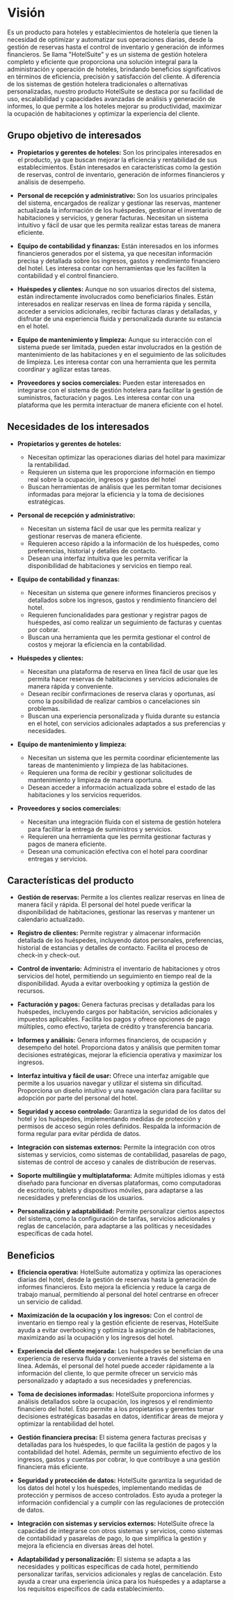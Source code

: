 # Visión

Es un producto para hoteles y establecimientos de hotelería que tienen la necesidad de optimizar y automatizar sus operaciones diarias, desde la gestión de reservas hasta el control de inventario y generación de informes financieros. Se llama "HotelSuite" y es un sistema de gestión hotelera completo y eficiente que proporciona una solución integral para la administración y operación de hoteles, brindando beneficios significativos en términos de eficiencia, precisión y satisfacción del cliente. A diferencia de los sistemas de gestión hotelera tradicionales o alternativas personalizadas, nuestro producto HotelSuite se destaca por su facilidad de uso, escalabilidad y capacidades avanzadas de análisis y generación de informes, lo que permite a los hoteles mejorar su productividad, maximizar la ocupación de habitaciones y optimizar la experiencia del cliente.

## Grupo objetivo de interesados

- **Propietarios y gerentes de hoteles:** Son los principales interesados en el producto, ya que buscan mejorar la eficiencia y rentabilidad de sus establecimientos. Están interesados en características como la gestión de reservas, control de inventario, generación de informes financieros y análisis de desempeño.

- **Personal de recepción y administrativo:** Son los usuarios principales del sistema, encargados de realizar y gestionar las reservas, mantener actualizada la información de los huéspedes, gestionar el inventario de habitaciones y servicios, y generar facturas. Necesitan un sistema intuitivo y fácil de usar que les permita realizar estas tareas de manera eficiente.

- **Equipo de contabilidad y finanzas:** Están interesados en los informes financieros generados por el sistema, ya que necesitan información precisa y detallada sobre los ingresos, gastos y rendimiento financiero del hotel. Les interesa contar con herramientas que les faciliten la contabilidad y el control financiero.

- **Huéspedes y clientes:** Aunque no son usuarios directos del sistema, están indirectamente involucrados como beneficiarios finales. Están interesados en realizar reservas en línea de forma rápida y sencilla, acceder a servicios adicionales, recibir facturas claras y detalladas, y disfrutar de una experiencia fluida y personalizada durante su estancia en el hotel.

- **Equipo de mantenimiento y limpieza:** Aunque su interacción con el sistema puede ser limitada, pueden estar involucrados en la gestión de mantenimiento de las habitaciones y en el seguimiento de las solicitudes de limpieza. Les interesa contar con una herramienta que les permita coordinar y agilizar estas tareas.

- **Proveedores y socios comerciales:** Pueden estar interesados en integrarse con el sistema de gestión hotelera para facilitar la gestión de suministros, facturación y pagos. Les interesa contar con una plataforma que les permita interactuar de manera eficiente con el hotel.

## Necesidades de los interesados

- **Propietarios y gerentes de hoteles:**
  - Necesitan optimizar las operaciones diarias del hotel para maximizar la rentabilidad.
  - Requieren un sistema que les proporcione información en tiempo real sobre la ocupación, ingresos y gastos del hotel
  - Buscan herramientas de análisis que les permitan tomar decisiones informadas para mejorar la eficiencia y la toma de decisiones estratégicas.
- **Personal de recepción y administrativo:**

  - Necesitan un sistema fácil de usar que les permita realizar y gestionar reservas de manera eficiente.
  - Requieren acceso rápido a la información de los huéspedes, como preferencias, historial y detalles de contacto.
  - Desean una interfaz intuitiva que les permita verificar la disponibilidad de habitaciones y servicios en tiempo real.

- **Equipo de contabilidad y finanzas:**

  - Necesitan un sistema que genere informes financieros precisos y detallados sobre los ingresos, gastos y rendimiento financiero del hotel.
  - Requieren funcionalidades para gestionar y registrar pagos de huéspedes, así como realizar un seguimiento de facturas y cuentas por cobrar.
  - Buscan una herramienta que les permita gestionar el control de costos y mejorar la eficiencia en la contabilidad.

- **Huéspedes y clientes:**

  - Necesitan una plataforma de reserva en línea fácil de usar que les permita hacer reservas de habitaciones y servicios adicionales de manera rápida y conveniente.
  - Desean recibir confirmaciones de reserva claras y oportunas, así como la posibilidad de realizar cambios o cancelaciones sin problemas.
  - Buscan una experiencia personalizada y fluida durante su estancia en el hotel, con servicios adicionales adaptados a sus preferencias y necesidades.

- **Equipo de mantenimiento y limpieza:**

  - Necesitan un sistema que les permita coordinar eficientemente las tareas de mantenimiento y limpieza de las habitaciones.
  - Requieren una forma de recibir y gestionar solicitudes de mantenimiento y limpieza de manera oportuna.
  - Desean acceder a información actualizada sobre el estado de las habitaciones y los servicios requeridos.

- **Proveedores y socios comerciales:**

  - Necesitan una integración fluida con el sistema de gestión hotelera para facilitar la entrega de suministros y servicios.
  - Requieren una herramienta que les permita gestionar facturas y pagos de manera eficiente.
  - Desean una comunicación efectiva con el hotel para coordinar entregas y servicios.

## Características del producto

- **Gestión de reservas:** Permite a los clientes realizar reservas en línea de manera fácil y rápida. El personal del hotel puede verificar la disponibilidad de habitaciones, gestionar las reservas y mantener un calendario actualizado.

- **Registro de clientes:** Permite registrar y almacenar información detallada de los huéspedes, incluyendo datos personales, preferencias, historial de estancias y detalles de contacto. Facilita el proceso de check-in y check-out.

- **Control de inventario:** Administra el inventario de habitaciones y otros servicios del hotel, permitiendo un seguimiento en tiempo real de la disponibilidad. Ayuda a evitar overbooking y optimiza la gestión de recursos.

- **Facturación y pagos:** Genera facturas precisas y detalladas para los huéspedes, incluyendo cargos por habitación, servicios adicionales y impuestos aplicables. Facilita los pagos y ofrece opciones de pago múltiples, como efectivo, tarjeta de crédito y transferencia bancaria.

- **Informes y análisis:** Genera informes financieros, de ocupación y desempeño del hotel. Proporciona datos y análisis que permiten tomar decisiones estratégicas, mejorar la eficiencia operativa y maximizar los ingresos.

- **Interfaz intuitiva y fácil de usar:** Ofrece una interfaz amigable que permite a los usuarios navegar y utilizar el sistema sin dificultad. Proporciona un diseño intuitivo y una navegación clara para facilitar su adopción por parte del personal del hotel.

- **Seguridad y acceso controlado:** Garantiza la seguridad de los datos del hotel y los huéspedes, implementando medidas de protección y permisos de acceso según roles definidos. Respalda la información de forma regular para evitar pérdida de datos.

- **Integración con sistemas externos:** Permite la integración con otros sistemas y servicios, como sistemas de contabilidad, pasarelas de pago, sistemas de control de acceso y canales de distribución de reservas.

- **Soporte multilingüe y multiplataforma:** Admite múltiples idiomas y está diseñado para funcionar en diversas plataformas, como computadoras de escritorio, tablets y dispositivos móviles, para adaptarse a las necesidades y preferencias de los usuarios.

- **Personalización y adaptabilidad:** Permite personalizar ciertos aspectos del sistema, como la configuración de tarifas, servicios adicionales y reglas de cancelación, para adaptarse a las políticas y necesidades específicas de cada hotel.

## Beneficios

- **Eficiencia operativa:** HotelSuite automatiza y optimiza las operaciones diarias del hotel, desde la gestión de reservas hasta la generación de informes financieros. Esto mejora la eficiencia y reduce la carga de trabajo manual, permitiendo al personal del hotel centrarse en ofrecer un servicio de calidad.

- **Maximización de la ocupación y los ingresos:** Con el control de inventario en tiempo real y la gestión eficiente de reservas, HotelSuite ayuda a evitar overbooking y optimiza la asignación de habitaciones, maximizando así la ocupación y los ingresos del hotel.

- **Experiencia del cliente mejorada:** Los huéspedes se benefician de una experiencia de reserva fluida y conveniente a través del sistema en línea. Además, el personal del hotel puede acceder rápidamente a la información del cliente, lo que permite ofrecer un servicio más personalizado y adaptado a sus necesidades y preferencias.

- **Toma de decisiones informadas:** HotelSuite proporciona informes y análisis detallados sobre la ocupación, los ingresos y el rendimiento financiero del hotel. Esto permite a los propietarios y gerentes tomar decisiones estratégicas basadas en datos, identificar áreas de mejora y optimizar la rentabilidad del hotel.

- **Gestión financiera precisa:** El sistema genera facturas precisas y detalladas para los huéspedes, lo que facilita la gestión de pagos y la contabilidad del hotel. Además, permite un seguimiento efectivo de los ingresos, gastos y cuentas por cobrar, lo que contribuye a una gestión financiera más eficiente.

- **Seguridad y protección de datos:** HotelSuite garantiza la seguridad de los datos del hotel y los huéspedes, implementando medidas de protección y permisos de acceso controlados. Esto ayuda a proteger la información confidencial y a cumplir con las regulaciones de protección de datos.

- **Integración con sistemas y servicios externos:** HotelSuite ofrece la capacidad de integrarse con otros sistemas y servicios, como sistemas de contabilidad y pasarelas de pago, lo que simplifica la gestión y mejora la eficiencia en diversas áreas del hotel.

- **Adaptabilidad y personalización:** El sistema se adapta a las necesidades y políticas específicas de cada hotel, permitiendo personalizar tarifas, servicios adicionales y reglas de cancelación. Esto ayuda a crear una experiencia única para los huéspedes y a adaptarse a los requisitos específicos de cada establecimiento.
